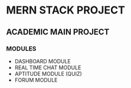 <h1>MERN STACK PROJECT</h1>

<h2>ACADEMIC MAIN PROJECT</h2>

<h3>MODULES</h3>
<ul>
  <li>DASHBOARD MODULE</li>
  <li>REAL TIME CHAT MODULE</li>
  <li>APTITUDE MODULE  (QUIZ)</li>
  <li>FORUM MODULE</li>
</ul>
